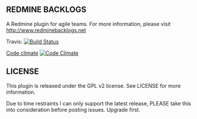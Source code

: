 REDMINE BACKLOGS
----------------
A Redmine plugin for agile teams. For more information,
please visit http://www.redminebacklogs.net

Travis: [![Build Status](https://secure.travis-ci.org/backlogs/redmine_backlogs.png?branch=master)](http://travis-ci.org/backlogs/redmine_backlogs)

[Code climate](https://codeclimate.com/github/backlogs/redmine_backlogs) [![Code Climate](https://codeclimate.com/badge.png)](https://codeclimate.com/github/backlogs/redmine_backlogs)

LICENSE
-------
This plugin is released under the GPL v2 license. See
LICENSE for more information.

Due to time restraints I can only support the latest release, PLEASE take this into consideration before posting issues. Upgrade first.
